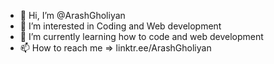 - 👋 Hi, I’m @ArashGholiyan
- 👀 I’m interested in Coding and Web development 
- 🌱 I’m currently learning how to code and web development 
- 📫 How to reach me => linktr.ee/ArashGholiyan 

<!---
ArashGholiyan/ArashGholiyan is a ✨ special ✨ repository because its `README.md` (this file) appears on your GitHub profile.
You can click the Preview link to take a look at your changes.
--->
